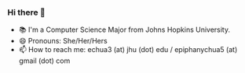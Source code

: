 ### Hi there 👋
- 📚 I'm a Computer Science Major from Johns Hopkins University.
- 😄 Pronouns: She/Her/Hers
- 📫 How to reach me: echua3 (at) jhu (dot) edu / epiphanychua5 (at) gmail (dot) com


<!--
**echua3/echua3** is a ✨ _special_ ✨ repository because its `README.md` (this file) appears on your GitHub profile.

Here are some ideas to get you started:

- 🔭 I’m currently working on ...
- 🌱 I’m currently learning ...
- 👯 I’m looking to collaborate on ...
- 🤔 I’m looking for help with ...
- 💬 Ask me about ...
- 📫 How to reach me: ...
- 😄 Pronouns: ...
- ⚡ Fun fact: ...
-->
